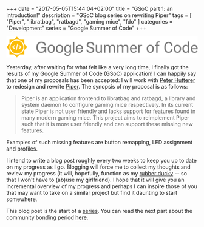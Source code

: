 +++
date = "2017-05-05T15:44:04+02:00"
title = "GSoC part 1: an introduction!"
description = "GSoC blog series on rewriting Piper"
tags = [ "Piper", "libratbag", "ratbagd", "gaming mice", "fdo" ]
categories = "Development"
series = "Google Summer of Code"
+++

![GSoC logo horizontal](/img/blog/gsoc-part-1/GSoC-logo-horizontal.svg)

Yesterday, after waiting for what felt like a very long time, I finally got the
results of my Google Summer of Code (GSoC) application! I can happily say that
one of my proposals has been accepted: I will work with [Peter
Hutterer](https://who-t.blogspot.nl/) to redesign and rewrite
[Piper](https://github.com/libratbag/piper). The synopsis of my proposal is as
follows:

> Piper is an application frontend to libratbag and ratbagd, a library and
> system daemon to configure gaming mice respectively. In its current state
> Piper is not user friendly and lacks support for features found in many modern
> gaming mice.  This project aims to reimplement Piper such that it is more user
> friendly and can support these missing new features.

Examples of such missing features are button remapping, LED assignment and profiles.

I intend to write a blog post roughly every two weeks to keep you up to date on
my progress as I go. Blogging will force me to collect my thoughts and review my
progress (it will, hopefully, function as my [rubber
ducky](https://rubberduckdebugging.com/) -- so that I won't have to (ab)use my
girlfriend). I hope that it will give you an incremental overview of my progress
and perhaps I can inspire those of you that may want to take on a similar
project but find it daunting to start somewhere.

This blog post is the start of a [series](/series/google-summer-of-code/). You can read the next
part about the community bonding period [here](/blog/gsoc-part-2).

